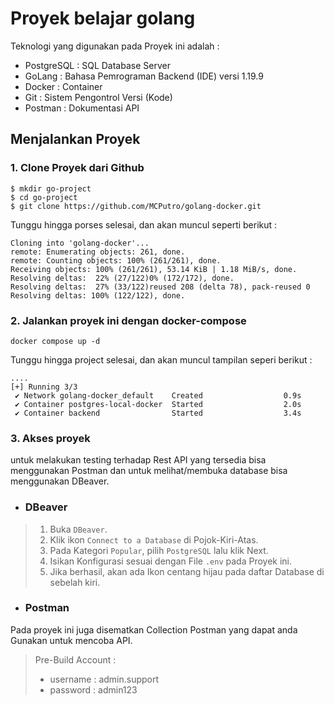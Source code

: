 # Proyek belajar golang

Teknologi yang digunakan pada Proyek ini adalah :
- PostgreSQL : SQL Database Server
- GoLang : Bahasa Pemrograman Backend (IDE) versi 1.19.9
- Docker : Container
- Git : Sistem Pengontrol Versi (Kode)
- Postman : Dokumentasi API

## Menjalankan Proyek
### 1. Clone Proyek dari Github
``` 
$ mkdir go-project
$ cd go-project
$ git clone https://github.com/MCPutro/golang-docker.git
```

Tunggu hingga porses selesai, dan akan muncul seperti berikut :
```
Cloning into 'golang-docker'...
remote: Enumerating objects: 261, done.
remote: Counting objects: 100% (261/261), done.
Receiving objects: 100% (261/261), 53.14 KiB | 1.18 MiB/s, done.
Resolving deltas:  22% (27/122)0% (172/172), done.
Resolving deltas:  27% (33/122)reused 208 (delta 78), pack-reused 0
Resolving deltas: 100% (122/122), done.
```
### 2. Jalankan proyek ini dengan docker-compose
```
docker compose up -d
```
Tunggu hingga project selesai, dan akan muncul tampilan seperi berikut :
```
....
[+] Running 3/3
 ✔ Network golang-docker_default    Created                  0.9s 
 ✔ Container postgres-local-docker  Started                  2.0s 
 ✔ Container backend                Started                  3.4s 
```
### 3. Akses proyek
untuk melakukan testing terhadap Rest API yang tersedia bisa menggunakan Postman dan untuk melihat/membuka database bisa menggunakan DBeaver.
- ### DBeaver
>1. Buka `DBeaver`.
>2. Klik ikon `Connect to a Database` di Pojok-Kiri-Atas.
>3. Pada Kategori `Popular`, pilih `PostgreSQL` lalu klik Next.
>4. Isikan Konfigurasi sesuai dengan File `.env` pada Proyek ini.
>5. Jika berhasil, akan ada Ikon centang hijau pada daftar Database di sebelah kiri.

- ### Postman
Pada proyek ini juga disematkan Collection Postman yang dapat anda Gunakan untuk mencoba API.
>Pre-Build Account : 
>- username : admin.support
>- password : admin123

<!-- This content will not appear in the rendered Markdown 
```
docker build -t test-go-docker:1.0.1 .   
```

```
docker run --name user-manegement -d -p 9999:9999 -it test-go-docker:1.0.1 
```

```dockerfile
#FROM golang:1.19.9 AS builder
FROM --platform=$BUILDPLATFORM golang:1.19.9-alpine AS builder

WORKDIR /app

ENV CGO_ENABLED 0
ENV GOPATH /go
ENV GOCACHE /go-build

COPY go.mod go.sum ./
RUN --mount=type=cache,target=/go/pkg/mod/cache \
    go mod download

COPY . .

RUN --mount=type=cache,target=/go/pkg/mod/cache \
    --mount=type=cache,target=/go-build \
    go build -o bin/backend main.go

CMD ["/app/bin/backend"]

FROM builder AS dev-envs

RUN <<EOF
apk update
apk add git
EOF
#
RUN <<EOF
addgroup -S docker
adduser -S --shell /bin/bash --ingroup docker vscode
adduser -S --shell /bin/bash --ingroup docker vscode
EOF

# install Docker tools (cli, buildx, compose)
COPY --from=gloursdocker/docker / /

CMD ["go", "run", "main.go"]

FROM scratch
COPY --from=builder /app/bin/backend /usr/local/bin/backend
COPY --from=builder /app/.env .

#COPY .env /usr/local/bin/

CMD ["/usr/local/bin/backend"]

```


```
docker compose up -d
```

```
docker-compose down --volumes
```
-->